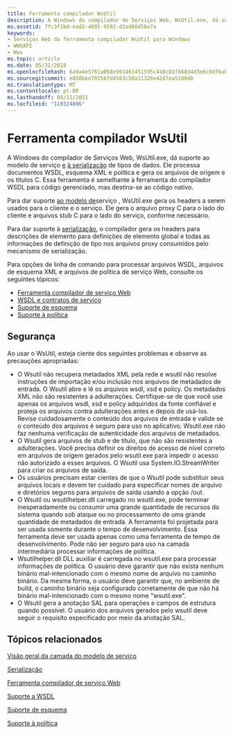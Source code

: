 ```yaml
---
title: Ferramenta compilador WsUtil
description: A Windows do compilador de Serviços Web, WsUtil.exe, dá suporte ao modelo de serviço e à serialização de tipos de dados. Ele processa documentos WSDL, esquema XML e política e gera os arquivos de origem e os títulos C.
ms.assetid: 7fc3f1bd-ead2-4095-9592-d2ad88d56e7a
keywords:
- Serviços Web da ferramenta compilador WsUtil para Windows
- WWSAPI
- Wws
ms.topic: article
ms.date: 05/31/2018
ms.openlocfilehash: 6a9a4e5761a068e991463451595c410c01f868d4d3e6c9df6ab25a7cb232d678
ms.sourcegitcommit: e858bbe701567d4583c50a11326e42d7ea51804b
ms.translationtype: MT
ms.contentlocale: pt-BR
ms.lasthandoff: 08/11/2021
ms.locfileid: "119324896"
---
```

# <a name="wsutil-compiler-tool"></a>Ferramenta compilador WsUtil

A Windows do compilador de Serviços Web, WsUtil.exe, dá suporte ao modelo de serviço [e](service-model-layer-overview.md) [à serialização](serialization.md) de tipos de dados. Ele processa documentos WSDL, esquema XML e política e gera os arquivos de origem e os títulos C. Essa ferramenta é semelhante à ferramenta do compilador WSDL para código gerenciado, mas destina-se ao código nativo.

Para dar suporte [ao modelo de](service-model-layer-overview.md)serviço , WsUtil.exe gera os headers a serem usados para o cliente e o serviço. Ele gera o arquivo proxy C para o lado do cliente e arquivos stub C para o lado do serviço, conforme necessário.

Para dar suporte à [serialização](serialization.md), o compilador gera os headers para descrições de elemento para definições de elemento global e todas as informações de definição de tipo nos arquivos proxy consumidos pelo mecanismo de serialização.


Para opções de linha de comando para processar arquivos WSDL, arquivos de esquema XML e arquivos de política de serviço Web, consulte os seguintes tópicos:

-   [Ferramenta compilador de serviço Web](web-service-compiler-tool.md)
-   [WSDL e contratos de serviço](wsdl-support.md)
-   [Suporte de esquema](schema-support.md)
-   [Suporte à política](policy-support.md)

## <a name="security"></a>Segurança

Ao usar o WsUtil, esteja ciente dos seguintes problemas e observe as precauções apropriadas:

-   O Wsutil não recupera metadados XML pela rede e wsutil não resolve instruções de importação e/ou inclusão nos arquivos de metadados de entrada. O Wsutil abre e lê os arquivos wsdl, xsd e policy. Os metadados XML não são resistentes a adulterações. Certifique-se de que você use apenas os arquivos wsdl, xsd e policy adquiridos da fonte confiável e proteja os arquivos contra adulterações antes e depois de usá-los. Revise cuidadosamente o conteúdo dos arquivos de entrada e valide se o conteúdo dos arquivos é seguro para uso no aplicativo. Wsutil.exe não faz nenhuma verificação de autenticidade dos arquivos de metadados.
-   O Wsutil gera arquivos de stub e de título, que não são resistentes a adulterações. Você precisa definir os direitos de acesso de nível correto em arquivos de origem gerados pelo wsutil.exe para impedir o acesso não autorizado a esses arquivos. O Wsutil usa System.IO.StreamWriter para criar os arquivos de saída.
-   Os usuários precisam estar cientes de que o Wsutil pode substituir seus arquivos locais e devem ter cuidado para especificar nomes de arquivo e diretórios seguros para arquivos de saída usando a opção /out.
-   O Wsutil ou wsutilhelper.dll carregado no wsutil.exe, pode terminar inesperadamente ou consumir uma grande quantidade de recursos do sistema quando sob ataque ou no processamento de uma grande quantidade de metadados de entrada. A ferramenta foi projetada para ser usada somente durante o tempo de desenvolvimento. Essa ferramenta deve ser usada apenas como uma ferramenta de tempo de desenvolvimento. Pode não ser seguro para uso na camada intermediária processar informações de política.
-   Wsutilhelper.dll DLL auxiliar é carregada no wsutil.exe para processar informações de política. O usuário deve garantir que não exista nenhum binário mal-intencionado com o mesmo nome de arquivo no caminho binário. Da mesma forma, o usuário deve garantir que, no ambiente de build, o caminho binário seja configurado corretamente de que não há binário mal-intencionado com o mesmo nome "wsutil.exe".
-   O Wsutil gera a anotação SAL para operações e campos de estrutura quando possível. O usuário dos arquivos gerados pelo wsutil deve seguir o requisito especificado por meio da anotação SAL.

## <a name="related-topics"></a>Tópicos relacionados

<dl> <dt>

[Visão geral da camada do modelo de serviço](service-model-layer-overview.md)
</dt> <dt>

[Serialização](serialization.md)
</dt> <dt>

[Ferramenta compilador de serviço Web](web-service-compiler-tool.md)
</dt> <dt>

[Suporte a WSDL](wsdl-support.md)
</dt> <dt>

[Suporte de esquema](schema-support.md)
</dt> <dt>

[Suporte à política](policy-support.md)
</dt> </dl>

 

 




